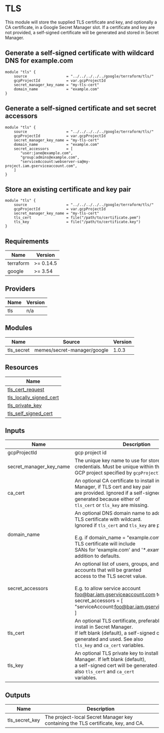 # TLS

<!-- spell-checker: ignore markdownlint -->
This module will store the supplied TLS certificate and key, and optionally a CA
certificate, in a Google Secret Manager slot. If a certificate and key are not
provided, a self-signed certificate will be generated and stored in Secret Manager.

## Generate a self-signed certificate with wildcard DNS for example.com

<!-- spell-checker: disable -->
```hcl
module "tls" {
    source                  = "../../../../../google/terraform/tls/"
    gcpProjectId            = var.gcpProjectId
    secret_manager_key_name = "my-tls-cert"
    domain_name             = "example.com"
}
```
<!-- spell-checker: enable -->

## Generate a self-signed certificate and set secret accessors

<!-- spell-checker: disable -->
```hcl
module "tls" {
    source                  = "../../../../../google/terraform/tls/"
    gcpProjectId            = var.gcpProjectId
    secret_manager_key_name = "my-tls-cert"
    domain_name             = "example.com"
    secret_accessors        = [
       "user:jane@example.com",
       "group:admins@example.com",
       "serviceAccount:webserver-sa@my-project.iam.gserviceaccount.com",
    ]
}
```
<!-- spell-checker: enable -->

## Store an existing certificate and key pair

<!-- spell-checker: disable -->
```hcl
module "tls" {
    source                  = "../../../../../google/terraform/tls/"
    gcpProjectId            = var.gcpProjectId
    secret_manager_key_name = "my-tls-cert"
    tls_cert                = file("/path/to/certificate.pem")
    tls_key                 = file("/path/to/certificate.key")
}
```
<!-- spell-checker: enable -->

<!-- markdownlint-disable no-inline-html -->
<!-- BEGINNING OF PRE-COMMIT-TERRAFORM DOCS HOOK -->
## Requirements

| Name | Version |
|------|---------|
| terraform | >= 0.14.5 |
| google | >= 3.54 |

## Providers

| Name | Version |
|------|---------|
| tls | n/a |

## Modules

| Name | Source | Version |
|------|--------|---------|
| tls_secret | memes/secret-manager/google | 1.0.3 |

## Resources

| Name |
|------|
| [tls_cert_request](https://registry.terraform.io/providers/hashicorp/tls/latest/docs/resources/cert_request) |
| [tls_locally_signed_cert](https://registry.terraform.io/providers/hashicorp/tls/latest/docs/resources/locally_signed_cert) |
| [tls_private_key](https://registry.terraform.io/providers/hashicorp/tls/latest/docs/resources/private_key) |
| [tls_self_signed_cert](https://registry.terraform.io/providers/hashicorp/tls/latest/docs/resources/self_signed_cert) |

## Inputs

| Name | Description | Type | Default | Required |
|------|-------------|------|---------|:--------:|
| gcpProjectId | gcp project id | `string` | n/a | yes |
| secret\_manager\_key\_name | The unique key name to use for stored TLS credentials. Must be unique within the<br>GCP project specified by `gcpProjectId`. | `string` | n/a | yes |
| ca\_cert | An optional CA certificate to install in Secret Manager, if TLS cert and key pair<br>are provided. Ignored if a self-signed TLS cert is generated because either of<br>`tls_cert` or `tls_key` are missing. | `string` | `""` | no |
| domain\_name | An optional DNS domain name to add to a generated TLS certificate with wildcard.<br>Ignored if `tls_cert` and `tls_key` are provided.<br><br>E.g. if domain\_name = "example.com", the generated TLS certificate will include<br>SANs for 'example.com' and '*.example.com', in addition to defaults. | `string` | `""` | no |
| secret\_accessors | An optional list of users, groups, and/or service accounts that will be granted<br>access to the TLS secret value.<br><br>E.g. to allow service account foo@bar.iam.gserviceaccount.com to read the secret<br>secret\_accessors = [<br>  "serviceAccount:foo@bar.iam.gserviceaccount.com",<br>] | `list(string)` | `[]` | no |
| tls\_cert | An optional TLS certificate, preferably a full chain, to install in Secret Manager.<br>If left blank (default), a self-signed cert will be generated and used. See also<br>`tls_key` and `ca_cert` variables. | `string` | `""` | no |
| tls\_key | An optional TLS private key to install in Secret Manager. If left blank (default),<br>a self-signed cert will be generated and used. See also `tls_cert` and `ca_cert`<br>variables. | `string` | `""` | no |

## Outputs

| Name | Description |
|------|-------------|
| tls\_secret\_key | The project-local Secret Manager key containing the TLS certificate, key, and CA. |
<!-- END OF PRE-COMMIT-TERRAFORM DOCS HOOK -->
<!-- markdownlint-enable no-inline-html -->
